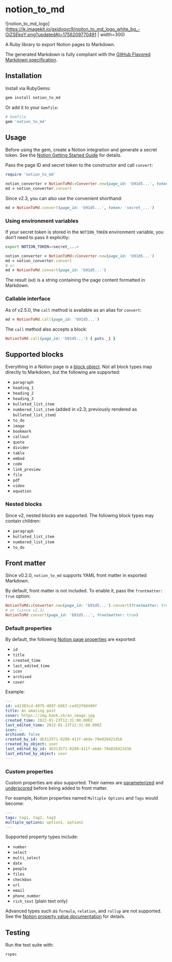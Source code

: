 # notion_to_md

![notion_to_md_logo](https://ik.imagekit.io/gxidvqvc9/noiton_to_md_logo_white_bg_-OiZSEkqY.png?updatedAt=1756209770491 | width=300)

A Ruby library to export Notion pages to Markdown.

The generated Markdown is fully compliant with the [GitHub Flavored Markdown specification](https://github.github.com/gfm/).

## Installation

Install via RubyGems:

```bash
gem install notion_to_md
```

Or add it to your `Gemfile`:

```ruby
# Gemfile
gem 'notion_to_md'
```

## Usage

Before using the gem, create a Notion integration and generate a secret token. See the [Notion Getting Started Guide](https://developers.notion.com/docs/getting-started) for details.

Pass the page ID and secret token to the constructor and call `convert`:

```ruby
require 'notion_to_md'

notion_converter = NotionToMd::Converter.new(page_id: 'b91d5...', token: 'secret_...')
md = notion_converter.convert
```

Since v2.3, you can also use the convenient shorthand:

```ruby
md = NotionToMd.convert(page_id: 'b91d5...', token: 'secret_...')
```

### Using environment variables

If your secret token is stored in the `NOTION_TOKEN` environment variable, you don’t need to pass it explicitly:

```bash
export NOTION_TOKEN=<secret_...>
```

```ruby
notion_converter = NotionToMd::Converter.new(page_id: 'b91d5...')
md = notion_converter.convert
# or
md = NotionToMd.convert(page_id: 'b91d5...')
```

The result (`md`) is a string containing the page content formatted in Markdown.

### Callable interface

As of v2.5.0, the `call` method is available as an alias for `convert`:

```ruby
md = NotionToMd.call(page_id: 'b91d5...')
```

The `call` method also accepts a block:

```ruby
NotionToMd.call(page_id: 'b91d5...') { puts _1 }
```

## Supported blocks

Everything in a Notion page is a [block object](https://developers.notion.com/reference/block#block-object-keys). Not all block types map directly to Markdown, but the following are supported:

- `paragraph`
- `heading_1`
- `heading_2`
- `heading_3`
- `bulleted_list_item`
- `numbered_list_item` (added in v2.3; previously rendered as `bulleted_list_item`)
- `to_do`
- `image`
- `bookmark`
- `callout`
- `quote`
- `divider`
- `table`
- `embed`
- `code`
- `link_preview`
- `file`
- `pdf`
- `video`
- `equation`

### Nested blocks

Since v2, nested blocks are supported. The following block types may contain children:

- `paragraph`
- `bulleted_list_item`
- `numbered_list_item`
- `to_do`

## Front matter

Since v0.2.0, `notion_to_md` supports YAML front matter in exported Markdown.

By default, front matter is not included. To enable it, pass the `frontmatter: true` option:

```ruby
NotionToMd::Converter.new(page_id: 'b91d5...').convert(frontmatter: true)
# or (since v2.3)
NotionToMd.convert(page_id: 'b91d5...', frontmatter: true)
```

### Default properties

By default, the following [Notion page properties](https://developers.notion.com/reference/page#all-pages) are exported:

- `id`
- `title`
- `created_time`
- `last_edited_time`
- `icon`
- `archived`
- `cover`

Example:

```yml
---
id: e42383cd-4975-4897-b967-ce453760499f
title: An amazing post
cover: https://img.bank.sh/an_image.jpg
created_time: 2022-01-23T12:31:00.000Z
last_edited_time: 2022-01-23T12:31:00.000Z
icon: 💥
archived: false
created_by_id: db313571-0280-411f-a6de-70e826421d16
created_by_object: user
last_edited_by_id: db313571-0280-411f-a6de-70e826421d16
last_edited_by_object: user
---
```

### Custom properties

Custom properties are also supported. Their names are [parameterized](https://api.rubyonrails.org/classes/ActiveSupport/Inflector.html#method-i-parameterize) and [underscored](https://api.rubyonrails.org/classes/ActiveSupport/Inflector.html#method-i-underscore) before being added to front matter.

For example, Notion properties named `Multiple Options` and `Tags` would become:

```yml
---
tags: tag1, tag2, tag3
multiple_options: option1, option2
---
```

Supported property types include:

- `number`
- `select`
- `multi_select`
- `date`
- `people`
- `files`
- `checkbox`
- `url`
- `email`
- `phone_number`
- `rich_text` (plain text only)

Advanced types such as `formula`, `relation`, and `rollup` are not supported. See the [Notion property value documentation](https://developers.notion.com/reference/property-value-object#all-property-values) for details.

## Testing

Run the test suite with:

```bash
rspec
```
